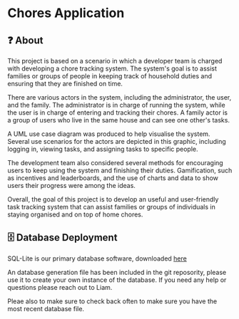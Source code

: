 # Chores Application
## ❓ About

This project is based on a scenario in which a developer team is charged with developing a chore tracking system. The system's goal is to assist families or groups of people in keeping track of household duties and ensuring that they are finished on time.

There are various actors in the system, including the administrator, the user, and the family. The administrator is in charge of running the system, while the user is in charge of entering and tracking their chores. A family actor is a group of users who live in the same house and can see one other's tasks.

A UML use case diagram was produced to help visualise the system. Several use scenarios for the actors are depicted in this graphic, including logging in, viewing tasks, and assigning tasks to specific people.

The development team also considered several methods for encouraging users to keep using the system and finishing their duties. Gamification, such as incentives and leaderboards, and the use of charts and data to show users their progress were among the ideas.

Overall, the goal of this project is to develop an useful and user-friendly task tracking system that can assist families or groups of individuals in staying organised and on top of home chores.
## 🗄️ Database Deployment
SQL-Lite is our primary database software, downloaded [here](https://www.sqlite.org/index.html)


An database generation file has been included in the git reposority, please use it to create your own instance of the database. If you need any help or questions please reach out to Liam.

Pleae also to make sure to check back often to make sure you have the most recent database file.
